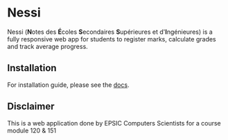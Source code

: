 # Nessi
Nessi (**N**otes des **É**coles **S**econdaires **S**upérieures et d'**I**ngénieures) is a fully responsive web app for students to register marks, calculate grades and track average progress.


## Installation 

For installation guide, please see the [docs](/installation.md).


## Disclaimer
This is a web application done by EPSIC Computers Scientists for a course module 120 & 151
